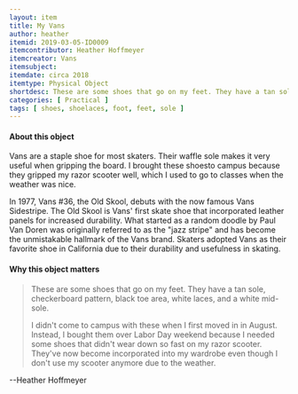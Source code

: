 ```yaml
---
layout: item
title: My Vans 
author: heather
itemid: 2019-03-05-ID0009
itemcontributor: Heather Hoffmeyer
itemcreator: Vans
itemsubject: 
itemdate: circa 2018
itemtype: Physical Object
shortdesc: These are some shoes that go on my feet. They have a tan sole, checkerboard pattern, black toe area, white laces, and a white mid-sole. I used to never wear vans, but now they're my favorite shoes!
categories: [ Practical ]
tags: [ shoes, shoelaces, foot, feet, sole ]
---
```


#### About this object

Vans are a staple shoe for most skaters. Their waffle sole makes it very useful when gripping the board. I brought these shoesto campus because they gripped my razor scooter well, which I used to go to classes when the weather was nice.

In 1977, Vans #36, the Old Skool, debuts with the now famous Vans Sidestripe. The Old Skool is Vans' first skate shoe that incorporated leather panels for increased durability. What started as a random doodle by Paul Van Doren was originally referred to as the "jazz stripe" and has become the unmistakable hallmark of the Vans brand. Skaters adopted Vans as their favorite shoe in California due to their durability and usefulness in skating.


#### Why this object matters

<blockquote>
These are some shoes that go on my feet. They have a tan sole, checkerboard pattern, black toe area, white laces, and a white mid-sole.

I didn't come to campus with these when I first moved in in August. Instead, I bought them over Labor Day weekend because I needed some shoes that didn't wear down so fast on my razor scooter. They've now become incorporated into my wardrobe even though I don't use my scooter anymore due to the weather.
</blockquote>

--Heather Hoffmeyer